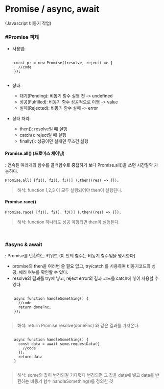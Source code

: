 Promise / async, await
=============
(Javascript 비동기 작업)

### #Promise 객체
* 사용법:
<pre>
  <code>
    const pr = new Promise((resolve, reject) => {
      //code
    });
  </code>
</pre>
* 상태:
  - 대기(Pending): 비동기 함수 실행 전 -> undefined
  - 성공(Fulfilled): 비동기 함수 성공적으로 이행 -> value
  - 실패(Rejected): 비동기 함수 실패 -> error

* 상태 처리:
  - then(): resolve일 때 실행
  - catch(): reject일 때 실행
  - finally(): 성공이던 실패던 무조건 실행

#### **Promise.all()** (프로미스 체이닝)
: 연속된 여러개의 함수를 콜백함수로 중첩하기 보다 Promise.all()을 쓰면 시간절약 가능하다.
<pre><code>Promise.all( [f1(), f2(), f3()] ).then((res) => {});</code></pre>
> 해석: function 1,2,3 이 모두 실행되어야 then이 실행된다.

#### **Promise.race()**
<pre><code>Promise.race( [f1(), f2(), f3()] ).then((res) => {});</code></pre>
> 해석: function 하나라도 성공 이행되면 then이 실행된다.

<br />

### #async & await
: Promise를 반환하는 키워드 (이 안의 함수는 비동기 함수임을 명시한다)
- promise의 then을 여러번 쓸 필요 없고, try/catch 를 사용하여 비동기코드의 성공, 에러 여부를 확인할 수 있다.
- resolve의 결과를 try에 넣고, reject error의 결과 코드를 catch에 넣어 사용할 수 있다.  

<pre>
  <code>
    async function handleSomething() {
      //code
      return doneFnc;
    });
  </code>
</pre>
> 해석: return Promise.resolve(doneFnc) 와 같은 결과를 가져온다.
<pre>
  <code>
    async function handleSomething() {
      const data = await some.requestData({
        //code
      });
      return data
    }
  </code>
</pre>
> 해석: some의 값이 변경되길 기다렸다 변경되면 그 값을 data에 넣고 data를 반환하는 비동기 함수 handleSomething()를 정의한 것
